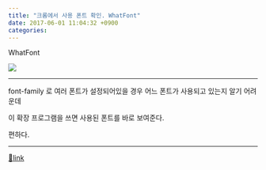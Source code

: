 ```yaml
---
title: "크롬에서 사용 폰트 확인. WhatFont"
date: 2017-06-01 11:04:32 +0900
categories: 
---
```

  

WhatFont

  
![](https://lh3.googleusercontent.com/7aorAms5qRbG_LVLWyW5PAuZiSHoSYA2Ce1VQrh35HxZOn9CAgfgsig_vS06P50ULN_9iohb=s640-h400-e365-rw)  
  
  


- - - - - -

font-family 로 여러 폰트가 설정되어있을 경우 어느 폰트가 사용되고 있는지 알기 어려운데

이 확장 프로그램을 쓰면 사용된 폰트를 바로 보여준다.

  


편하다.



  ***
[🔗link](http://www.mins01.com/mh/tech/read/1086)